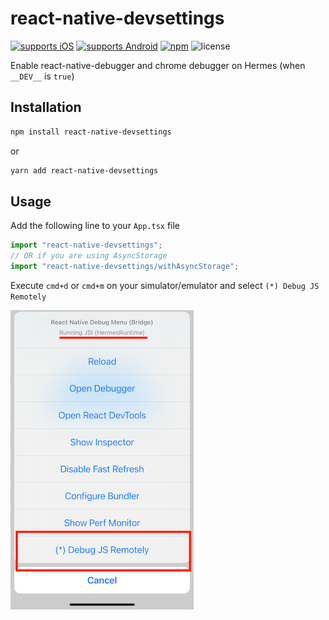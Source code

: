 # react-native-devsettings

[![supports iOS](https://img.shields.io/badge/iOS-4630EB.svg?style=flat-square&logo=APPLE&labelColor=999999&logoColor=fff)](https://www.npmjs.com/package/react-native-devsettings)
[![supports Android](https://img.shields.io/badge/Android-4630EB.svg?style=flat-square&logo=ANDROID&labelColor=A4C639&logoColor=fff)](https://www.npmjs.com/package/react-native-devsettings)
[![npm](https://img.shields.io/npm/v/react-native-devsettings.svg)](https://www.npmjs.com/package/react-native-devsettings)
![license](https://img.shields.io/npm/l/react-native-devsettings)

<!-- [![npm](https://img.shields.io/npm/dm/react-native-devsettings.svg)](https://www.npmjs.com/package/react-native-devsettings) -->

Enable react-native-debugger and chrome debugger on Hermes (when `__DEV__` is `true`)

## Installation

```sh
npm install react-native-devsettings
```

or

```sh
yarn add react-native-devsettings
```

## Usage

Add the following line to your `App.tsx` file

```js
import "react-native-devsettings";
// OR if you are using AsyncStorage
import "react-native-devsettings/withAsyncStorage";
```

Execute `cmd+d` or `cmd+m` on your simulator/emulator and select `(*) Debug JS Remotely`

![Example](example.png)
